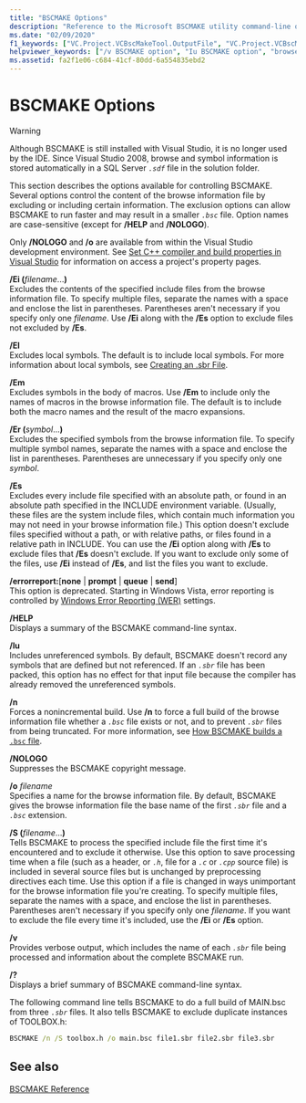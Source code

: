 ```yaml
---
title: "BSCMAKE Options"
description: "Reference to the Microsoft BSCMAKE utility command-line options."
ms.date: "02/09/2020"
f1_keywords: ["VC.Project.VCBscMakeTool.OutputFile", "VC.Project.VCBscMakeTool.SuppressStartupBanner", "VC.Project.VCBscMakeTool.PreserveSBR"]
helpviewer_keywords: ["/v BSCMAKE option", "Iu BSCMAKE option", "browse information files (.bsc), content", "/Er BSCMAKE option", "NOLOGO BSCMAKE option", "/s BSCMAKE option", "/Ei BSCMAKE option", "/o BSCMAKE option", "/NOLOGO BSCMAKE option", "/Iu BSCMAKE option", "s BSCMAKE option (/s)", "/Em BSCMAKE option", "Em BSCMAKE option", "Es BSCMAKE option", "files [C++], BSCMAKE", "Er BSCMAKE option", "BSCMAKE, options for controlling files", "controlling BSCMAKE options", "El BSCMAKE option", "/El BSCMAKE option", "/Es BSCMAKE option", "Ei BSCMAKE option"]
ms.assetid: fa2f1e06-c684-41cf-80dd-6a554835ebd2
---
```

# BSCMAKE Options

> [!WARNING]
> Although BSCMAKE is still installed with Visual Studio, it is no longer used by the IDE. Since Visual Studio 2008, browse and symbol information is stored automatically in a SQL Server *`.sdf`* file in the solution folder.

This section describes the options available for controlling BSCMAKE. Several options control the content of the browse information file by excluding or including certain information. The exclusion options can allow BSCMAKE to run faster and may result in a smaller *`.bsc`* file. Option names are case-sensitive (except for **/HELP** and **/NOLOGO**).

Only **/NOLOGO** and **/o** are available from within the Visual Studio development environment.  See [Set C++ compiler and build properties in Visual Studio](../working-with-project-properties.md) for information on access a project's property pages.

**/Ei (**_filename_...**)**\
Excludes the contents of the specified include files from the browse information file. To specify multiple files, separate the names with a space and enclose the list in parentheses. Parentheses aren't necessary if you specify only one *filename*. Use **/Ei** along with the **/Es** option to exclude files not excluded by **/Es**.

**/El**\
Excludes local symbols. The default is to include local symbols. For more information about local symbols, see [Creating an .sbr File](creating-an-dot-sbr-file.md).

**/Em**\
Excludes symbols in the body of macros. Use **/Em** to include only the names of macros in the browse information file. The default is to include both the macro names and the result of the macro expansions.

**/Er (**_symbol_...**)**\
Excludes the specified symbols from the browse information file. To specify multiple symbol names, separate the names with a space and enclose the list in parentheses. Parentheses are unnecessary if you specify only one *symbol*.

**/Es**\
Excludes every include file specified with an absolute path, or found in an absolute path specified in the INCLUDE environment variable. (Usually, these files are the system include files, which contain much information you may not need in your browse information file.) This option doesn't exclude files specified without a path, or with relative paths, or files found in a relative path in INCLUDE. You can use the **/Ei** option along with **/Es** to exclude files that **/Es** doesn't exclude. If you want to exclude only some of the files, use **/Ei** instead of **/Es**, and list the files you want to exclude.

**/errorreport:**[**none** \| **prompt** \| **queue** \| **send**]\
This option is deprecated. Starting in Windows Vista, error reporting is controlled by [Windows Error Reporting (WER)](/windows/win32/wer/windows-error-reporting) settings.

**/HELP**\
Displays a summary of the BSCMAKE command-line syntax.

**/Iu**\
Includes unreferenced symbols. By default, BSCMAKE doesn't record any symbols that are defined but not referenced. If an *`.sbr`* file has been packed, this option has no effect for that input file because the compiler has already removed the unreferenced symbols.

**/n**\
Forces a nonincremental build. Use **/n** to force a full build of the browse information file whether a *`.bsc`* file exists or not, and to prevent *`.sbr`* files from being truncated. For more information, see [How BSCMAKE builds a `.bsc` file](how-bscmake-builds-a-dot-bsc-file.md).

**/NOLOGO**\
Suppresses the BSCMAKE copyright message.

**/o** *filename*\
Specifies a name for the browse information file. By default, BSCMAKE gives the browse information file the base name of the first *`.sbr`* file and a *`.bsc`* extension.

**/S (**_filename_...**)**\
Tells BSCMAKE to process the specified include file the first time it's encountered and to exclude it otherwise. Use this option to save processing time when a file (such as a header, or *`.h`*, file for a *`.c`* or *`.cpp`* source file) is included in several source files but is unchanged by preprocessing directives each time. Use this option if a file is changed in ways unimportant for the browse information file you're creating. To specify multiple files, separate the names with a space, and enclose the list in parentheses. Parentheses aren't necessary if you specify only one *filename*. If you want to exclude the file every time it's included, use the **/Ei** or **/Es** option.

**/v**\
Provides verbose output, which includes the name of each *`.sbr`* file being processed and information about the complete BSCMAKE run.

**/?**\
Displays a brief summary of BSCMAKE command-line syntax.

The following command line tells BSCMAKE to do a full build of MAIN.bsc from three *`.sbr`* files. It also tells BSCMAKE to exclude duplicate instances of TOOLBOX.h:

```cmd
BSCMAKE /n /S toolbox.h /o main.bsc file1.sbr file2.sbr file3.sbr
```

## See also

[BSCMAKE Reference](bscmake-reference.md)
